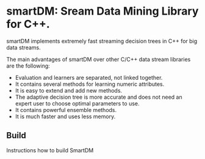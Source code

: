 smartDM: Sream Data Mining Library for C++.
=================

smartDM implements extremely fast streaming decision trees in C++ for big data streams.

The main advantages of smartDM over other C/C++ data stream libraries are the following:

- Evaluation and learners are separated, not linked together.
- It contains several methods for learning numeric attributes.
- It is easy to extend and add new methods.
- The adaptive decision tree is more accurate and does not need an expert user to choose optimal parameters to use.  
- It contains powerful ensemble methods. 
- It is much faster and uses less memory.


## Build
Instructions how to build SmartDM


